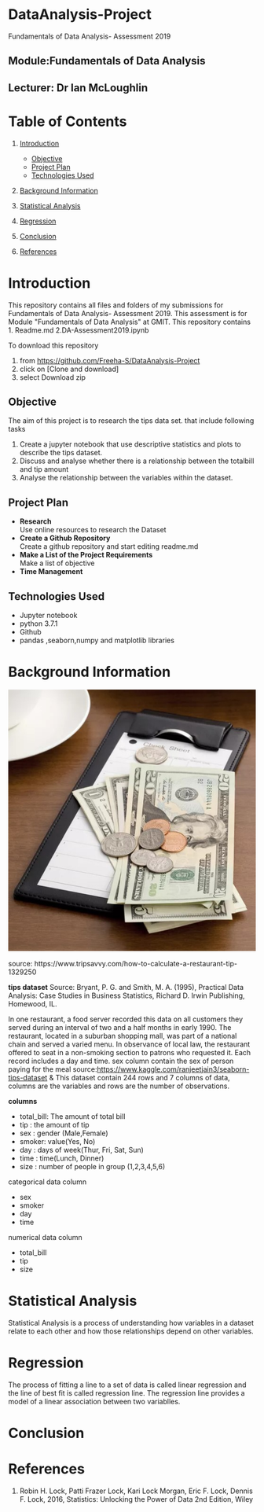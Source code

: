 # DataAnalysis-Project

Fundamentals of Data Analysis- Assessment 2019

## Module:Fundamentals of Data Analysis

## Lecturer: Dr Ian McLoughlin

# Table of Contents <a name="Table"></a>
1. [Introduction](#introduction)
   - [Objective](#objective)
   - [Project Plan](#project_plan)
   - [Technologies Used](#technology)
2. [Background Information](#background)

3. [Statistical Analysis](#statistics)
4. [Regression](#regression)

5. [Conclusion](#conclusion)
6. [References](#Reference)


# Introduction <a name="introduction"></a>
 This repository contains all files and folders of my submissions for Fundamentals of Data Analysis- Assessment 2019.
 This assessment is for Module "Fundamentals of Data Analysis" at GMIT. This repository contains
    1. Readme.md
    2.DA-Assessment2019.ipynb
 
 
 To download this repository 
1. from https://github.com/Freeha-S/DataAnalysis-Project 
2. click on [Clone and download]
3. select Download zip

## Objective<a name="objective"></a>
The aim of this project is to research the tips data set. that include following tasks
1. Create a jupyter notebook that use descriptive statistics and plots to describe the tips dataset.
2. Discuss and analyse whether there is a relationship between the totalbill and tip amount
3. Analyse the relationship between the variables within the dataset.


## Project Plan <a name="plan"></a>
- **Research**<br>
   Use online resources to research the Dataset 
- **Create a Github Repository**<br>
   Create a github repository and start editing readme.md
- **Make a List of the Project Requirements**<br>
   Make a list of objective
- **Time Management**<br>
   

## Technologies Used <a name="technology"></a>
- Jupyter notebook
- python 3.7.1
- Github
- pandas ,seaborn,numpy and matplotlib libraries


# Background Information <a name="background"></a>

<p align="center"><img src="images/tips.jpg"></p>
source: https://www.tripsavvy.com/how-to-calculate-a-restaurant-tip-1329250

**tips dataset**
Source: Bryant, P. G. and Smith, M. A. (1995), Practical Data Analysis: Case Studies in Business Statistics, Richard D. Irwin Publishing, Homewood, IL.

In one restaurant, a food server recorded this data on all customers they served during an interval of two and a half months in early 1990. The restaurant, located in a suburban shopping mall, was part of a national chain and served a varied menu. In observance of local law, the restaurant offered to seat in a non-smoking section to patrons who requested it. Each record includes a day and time. sex column contain the sex of person paying for the meal source:https://www.kaggle.com/ranjeetjain3/seaborn-tips-dataset & 
This dataset contain 244 rows and 7 columns of data, columns are the variables and rows are the number of observations.

__columns__
 - total_bill: The amount of total bill
 - tip : the amount of tip 
 - sex : gender (Male,Female)
 - smoker: value(Yes, No)
 - day : days of week(Thur, Fri, Sat, Sun)
 - time : time(Lunch, Dinner)
 - size : number of people in group (1,2,3,4,5,6) 
 
categorical data column
 - sex 
 - smoker
 - day
 - time
 
 numerical data column
 - total_bill
 - tip
 - size    

# Statistical Analysis <a name="statistics"></a>
Statistical Analysis is a process of understanding how variables in a dataset relate to each other and how those relationships depend on other variables.

# Regression <a name="regression"></a>
The process of fitting a line to a set of data is called linear regression and the line of best fit is called regression line. The regression line provides a model of a linear association between two variablles.


# Conclusion <a name="conclusion"></a>


# References <a name="References"></a>
1. Robin H. Lock, Patti Frazer Lock, Kari Lock Morgan, Eric F. Lock, Dennis F. Lock, 2016, Statistics: Unlocking the Power of Data
2nd Edition, Wiley